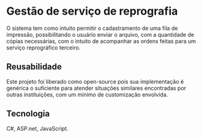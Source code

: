 # Gestão de serviço de reprografia  
O sistema tem como intuito permitir o cadastramento de uma fila de impressão, possibilitando o usuário enviar o arquivo, com a quantidade de cópias necessárias, com o intuito de acompanhar as ordens feitas para um serviço reprográfico terceiro.

## Reusabilidade

Este projeto foi liberado como open-source pois sua implementação é genérica o suficiente para atender situações similares encontradas por outras instituições, com um mínimo de customização envolvida.
  
## Tecnologia  
C#, ASP.net, JavaScript.
